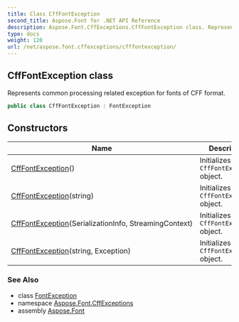 ```yaml
---
title: Class CffFontException
second_title: Aspose.Font for .NET API Reference
description: Aspose.Font.CffExceptions.CffFontException class. Represents common processing related exception for fonts of CFF format
type: docs
weight: 120
url: /net/aspose.font.cffexceptions/cfffontexception/
---
```

## CffFontException class

Represents common processing related exception for fonts of CFF format.

```csharp
public class CffFontException : FontException
```

## Constructors

| Name | Description |
| --- | --- |
| [CffFontException](cfffontexception/#constructor)() | Initializes new `CffFontException` object. |
| [CffFontException](cfffontexception/#constructor_2)(string) | Initializes new `CffFontException` object. |
| [CffFontException](cfffontexception/#constructor_1)(SerializationInfo, StreamingContext) | Initializes new `CffFontException` object. |
| [CffFontException](cfffontexception/#constructor_3)(string, Exception) | Initializes new `CffFontException` object. |

### See Also

* class [FontException](../../aspose.font.exceptions/fontexception/)
* namespace [Aspose.Font.CffExceptions](../../aspose.font.cffexceptions/)
* assembly [Aspose.Font](../../)


